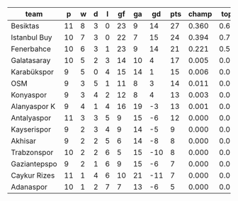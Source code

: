 |     team     | p  | w | d | l | gf | ga | gd  | pts | champ | top2  | top3  | top4  |  5-7  | bot4  | bot3  | bot2  |
|--------------|----|---|---|---|----|----|-----|-----|-------|-------|-------|-------|-------|-------|-------|-------|
| Besiktas     | 11 | 8 | 3 | 0 | 23 |  9 |  14 |  27 | 0.360 | 0.676 | 0.893 | 0.965 | 0.035 | 0.000 | 0.000 | 0.000|
| Istanbul Buy | 10 | 7 | 3 | 0 | 22 |  7 |  15 |  24 | 0.394 | 0.704 | 0.904 | 0.968 | 0.031 | 0.000 | 0.000 | 0.000|
| Fenerbahce   | 10 | 6 | 3 | 1 | 23 |  9 |  14 |  21 | 0.221 | 0.500 | 0.796 | 0.916 | 0.079 | 0.000 | 0.000 | 0.000|
| Galatasaray  | 10 | 5 | 2 | 3 | 14 | 10 |   4 |  17 | 0.005 | 0.026 | 0.098 | 0.277 | 0.499 | 0.000 | 0.000 | 0.000|
| Karabükspor  |  9 | 5 | 0 | 4 | 15 | 14 |   1 |  15 | 0.006 | 0.025 | 0.085 | 0.224 | 0.494 | 0.001 | 0.000 | 0.000|
| OSM          |  9 | 3 | 5 | 1 | 11 |  8 |   3 |  14 | 0.011 | 0.043 | 0.132 | 0.340 | 0.481 | 0.000 | 0.000 | 0.000|
| Konyaspor    |  9 | 3 | 4 | 2 | 12 |  8 |   4 |  13 | 0.003 | 0.017 | 0.058 | 0.177 | 0.483 | 0.002 | 0.000 | 0.000|
| Alanyaspor K |  9 | 4 | 1 | 4 | 16 | 19 |  -3 |  13 | 0.001 | 0.008 | 0.028 | 0.096 | 0.388 | 0.005 | 0.000 | 0.000|
| Antalyaspor  | 11 | 3 | 3 | 5 |  9 | 15 |  -6 |  12 | 0.000 | 0.001 | 0.002 | 0.010 | 0.133 | 0.042 | 0.000 | 0.000|
| Kayserispor  |  9 | 2 | 3 | 4 |  9 | 14 |  -5 |   9 | 0.000 | 0.001 | 0.003 | 0.014 | 0.135 | 0.049 | 0.000 | 0.000|
| Akhisar      |  9 | 2 | 2 | 5 |  6 | 14 |  -8 |   8 | 0.000 | 0.000 | 0.001 | 0.006 | 0.090 | 0.087 | 0.000 | 0.000|
| Trabzonspor  | 10 | 2 | 2 | 6 |  5 | 15 | -10 |   8 | 0.000 | 0.000 | 0.000 | 0.002 | 0.029 | 0.191 | 0.000 | 0.000|
| Gaziantepspo |  9 | 2 | 1 | 6 |  9 | 15 |  -6 |   7 | 0.000 | 0.000 | 0.001 | 0.006 | 0.084 | 0.092 | 0.000 | 0.000|
| Caykur Rizes | 11 | 1 | 4 | 6 | 10 | 21 | -11 |   7 | 0.000 | 0.000 | 0.000 | 0.000 | 0.020 | 0.272 | 0.000 | 0.000|
| Adanaspor    | 10 | 1 | 2 | 7 |  7 | 13 |  -6 |   5 | 0.000 | 0.000 | 0.000 | 0.001 | 0.020 | 0.260 | 0.000 | 0.000|
